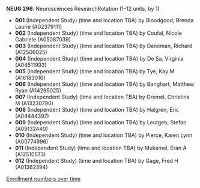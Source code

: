 **NEUG 296**: Neurosciences ResearchRotation (1–12 units, by 1)

- **001** (Independent Study) (time and location TBA) by Bloodgood, Brenda Laurie (A02379111)
- **002** (Independent Study) (time and location TBA) by Coufal, Nicole Gabriele (A05087039)
- **003** (Independent Study) (time and location TBA) by Daneman, Richard (A12506025)
- **004** (Independent Study) (time and location TBA) by De Sa, Virginia (A04511993)
- **005** (Independent Study) (time and location TBA) by Tye, Kay M (A16183016)
- **006** (Independent Study) (time and location TBA) by Banghart, Matthew Ryan (A14295025)
- **007** (Independent Study) (time and location TBA) by Gremel, Christina M (A13230790)
- **008** (Independent Study) (time and location TBA) by Halgren, Eric (A04444397)
- **009** (Independent Study) (time and location TBA) by Leutgeb, Stefan (A09132440)
- **010** (Independent Study) (time and location TBA) by Pierce, Karen Lynn (A00774996)
- **011** (Independent Study) (time and location TBA) by Mukamel, Eran A (A12510573)
- **012** (Independent Study) (time and location TBA) by Gage, Fred H (A01362394)

[Enrollment numbers over time](./NEUG296.tsv)
